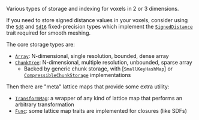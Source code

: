 Various types of storage and indexing for voxels in 2 or 3 dimensions.

If you need to store signed distance values in your voxels, consider using the
[`Sd8`](self::signed_distance::Sd8) and [`Sd16`](self::signed_distance::Sd16)
fixed-precision types which implement the
[`SignedDistance`](self::signed_distance::SignedDistance) trait required for
smooth meshing.

The core storage types are:

- [`Array`](self::array::Array): N-dimensional, single resolution, bounded,
  dense array
- [`ChunkTree`](self::chunk::ChunkTree): N-dimensional, multiple resolution,
  unbounded, sparse array
  - Backed by generic chunk storage, with [`SmallKeyHashMap`] or
    [`CompressibleChunkStorage`](self::chunk::CompressibleChunkStorage) implementations

Then there are "meta" lattice maps that provide some extra utility:

- [`TransformMap`](self::transform_map::TransformMap): a wrapper of any kind of
  lattice map that performs an arbitrary transformation
- [`Func`](self::func::Func): some lattice map traits are implemented for
  closures (like SDFs)
